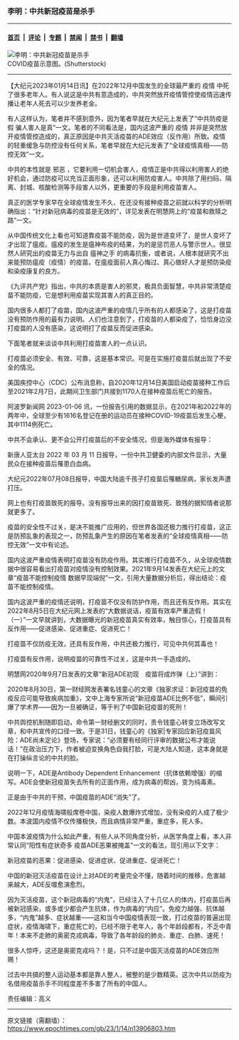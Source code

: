 ### 李明：中共新冠疫苗是杀手

---

#### [首页](../../../..?n13906803) &nbsp;|&nbsp; [评论](../../../../../epoch-comment?n13906803) &nbsp;|&nbsp; [专题](../../../../../epoch-special?n13906803) &nbsp;|&nbsp; [禁闻](../../../../../epoch-news?n13906803) &nbsp;|&nbsp; [禁书](../../../../../books?n13906803) &nbsp;|&nbsp; [翻墙](https://github.com/gfw-breaker/nogfw/blob/master/README.md?n13906803)


<div><img alt="李明：中共新冠疫苗是杀手" class="attachment-djy_600_400 size-djy_600_400 wp-post-image" src="https://i.epochtimes.com/assets/uploads/2023/01/id13906809-vaccine-600x400.jpeg"/>
<div class="caption">
 COVID疫苗示意图。(Shutterstock)
</div></div><hr/><div class="post_content" id="artbody" itemprop="articleBody">
 <!-- article content begin -->
 <p>
  【大纪元2023年01月14日讯】在2022年12月中国发生的全球最严重的
  <ok href="https://www.epochtimes.com/gb/tag/%E7%96%AB%E6%83%85.html">
   疫情
  </ok>
  中死了很多老年人。有人说这是中共有意造成的，中共突然放开疫情管控使疫情迅速传播让老年人死去可以少发养老金。
 </p>
 <p>
  有人这样认为，笔者并不感到意外，因为笔者早就在大纪元上发表了“中共防疫是假 骗人害人是真”一文。笔者的不同看法是，国内这波严重的
  <ok href="https://www.epochtimes.com/gb/tag/%E7%96%AB%E6%83%85.html">
   疫情
  </ok>
  并非是突然放开疫情管控造成的，真正原因是中共灭活疫苗的ADE效应（反作用）所致。疫情的轻重缓急与防控没有任何关系，笔者早就在大纪元发表了“全球疫情真相——防控无效”一文。
 </p>
 <p>
  中共的本性就是
  <ok href="https://www.epochtimes.com/gb/tag/%E9%82%AA%E6%81%B6.html">
   邪恶
  </ok>
  ，它要利用一切机会害人，疫情正是中共得以利用害人的绝好机会，通过防疫可以充当正面形象，还可以利用防疫害人。中共除了用扫码、隔离、封城、核酸检测等手段害人以外，更重要的手段是利用疫苗害人。
 </p>
 <p>
  真正的医学专家早在全球疫情发生不久、在还没有接种疫苗之前就以科学的分析明确指出：“针对新冠病毒的疫苗是无效的”，详见发表在明慧网上的“疫苗和救赎之路”一文。
 </p>
 <p>
  从中国传统文化上看也可知道靠疫苗不能防疫，因为是世道变坏了、是世人变坏了才出现了瘟疫。瘟疫的发生是瘟神布疫的结果，为的是惩罚恶人与警示世人。很显然人研究出的疫苗无力与出自
  <ok href="https://www.epochtimes.com/gb/tag/%E7%98%9F%E7%A5%9E%E4%B9%8B%E6%89%8B.html">
   瘟神之手
  </ok>
  的病毒抗衡，或者说，人根本就研究不出来能预防瘟疫（疫情）的疫苗。在瘟疫面前人真心悔过、真心做好人才是预防染疫和染疫康复的良方。
 </p>
 <p>
  《九评共产党》指出，中共的本质是害人的邪灵，极具负面智慧，中共非常清楚疫苗不能防疫，它是想利用疫苗实现其害人的真正目的。
 </p>
 <p>
  国内很多人都打了疫苗，国内这波严重的疫情几乎所有的人都感染了，这是打疫苗没有预防作用的最有力说明。人们也注意到了，打疫苗的人都染疫了，恰恰身边没打疫苗的人没有感染，这说明打了疫苗反而促进感染。
 </p>
 <p>
  下面笔者就来谈谈中共利用打疫苗害人的一点认识。
 </p>
 <p>
  打疫苗必须安全、有效、可靠，这是基本常识。可是在实施打疫苗后就出现了不安全的情况。
 </p>
 <p>
  美国疾控中心（CDC）公布消息称，自2020年12月14日美国启动疫苗接种工作后至2021年2月7日，此期间卫生部门共接到1170人在接种疫苗后死亡的报告。
 </p>
 <p>
  阿波罗新闻网 2023-01-06 讯，一份报告引用的数据显示，在2021年和2022年的两年中，全球至少有1616名登记在册的运动员在接种COVID-19疫苗后发生心梗，其中1114例死亡。
 </p>
 <p>
  中共不会承认、更不会公开打疫苗后的不安全情况，但是海外媒体有报导：
 </p>
 <p>
  新唐人亚太台 2022 年 03 月 11 日报导，一份中共卫健委的内部文件显示，大量民众在接种疫苗后罹患白血病。
 </p>
 <p>
  大纪元2022年07月08日报导，中国大陆逾千孩子打疫苗后罹糖尿病，家长发声遭打压。
 </p>
 <p>
  网上也有打疫苗致死的报导。没有报导出来的因打疫苗致死、致残的据知情者说那就更多了。
 </p>
 <p>
  疫苗的安全性不过关，是决不能推广应用的，但世界各国还极力推行打疫苗，这正是防预乱象的表现之一，防预乱象产生的原因在笔者发表的“全球疫情真相——防控无效”一文中有论述。
 </p>
 <p>
  国内这波严重疫情表明打疫苗没有防疫作用。其实推行打疫苗不久，从全球疫情数据中很容易看出打疫苗对疫情没有控制效果。2021年9月14发表在大纪元上的文章“疫苗不能控制疫情 数据早现端倪”一文，引用大量数据分析后，得出结论：疫苗不能控制疫情。
 </p>
 <p>
  国内这波严重的疫情还说明，打疫苗不仅没有防护作用，而且还有反作用。其实在2022年8月5日在大纪元网上发表的“大数据说话，疫苗有效率严重造假！（一）”一文早就讲到，大数据曝光的新冠疫苗真实有效率，触目惊心，打疫苗具有反作用——促进感染、促进重症、促进死亡！
 </p>
 <p>
  打疫苗不仅防疫无效，还具有反作用，中共还极力推行，可见中共何其毒也！
 </p>
 <p>
  打疫苗有反作用，说明疫苗的可靠性不过关，这是中共一手造成的。
 </p>
 <p>
  明慧网2020年9月7日发表的文章“新冠ADE初现　疫苗将成炸弹（上）”讲到：
 </p>
 <p>
  2020年8月30日，第一财经网发表署名钱童心的文章《独家求证：新冠疫苗的免疫反应可能导致疾病加重》，文中上海专家所说“新冠疫苗ADE比例不低”，瞬间引爆了学术界——因为一旦被确证，等于判了中国新冠疫苗的死刑！
 </p>
 <p>
  中共舆控机制随即启动，命令第一财经删文的同时，责令钱童心转变立场改写文章，和中共宣传的口径一致。于是31日，钱童心的《独家|专家回应新冠疫苗风险：ADE尚未定论》登场，专家说：“必须要有经同行评审的数据公布才能说话！”在政治压力下，作者被迫变换角色自我打脸，可是大陆人知道，这本身就是在打操纵言论的中共的脸。
 </p>
 <p>
  说明一下，ADE是Antibody Dependent Enhancement（抗体依赖增强）的缩写。ADE会使新冠疫苗失去所有的正面作用，成为病毒的帮凶，变为纯毒素。
 </p>
 <p>
  正是由于中共的干预，中国疫苗的ADE“消失”了。
 </p>
 <p>
  2022年12月疫情海啸般席卷中国，染疫人数爆炸式增加，没有染疫的人成了极少数。本波国内疫情不仅传播极快，而且病情非常严重，重症多，死人多。
 </p>
 <p>
  中国本波疫情为什么如此严重，有些人从不同角度分析，从医学角度上看，本人非常认同“阳性有症状奇多 疫苗ADE恶果被掩盖”一文的看法，现引用以下文字：
 </p>
 <p>
  新冠疫苗的恶果：促进感染、促进症状、促进重症、促进死亡！
 </p>
 <p>
  中国的新冠灭活疫苗在设计上对ADE的考量完全不懂，随着时间的推移，危害越来越大，ADE反噬愈演愈烈。
 </p>
 <p>
  因为灭活疫苗，这个新冠病毒的“内鬼”，已经注入了十几亿人的体内，打疫苗后再被新冠感染，或多或少都会产生抗体，作为病毒的“内应”。免疫力越强、抗体越多，“内鬼”越多、症状越重——这和当今中国疫情表现一致，打过疫苗的普遍出现症状，疫情海啸下，重症死亡的，已经不限于老年人，各个年龄段都有，不乏中青年！本来不走肺的奥密克戎病毒，导致了各年龄段的肺炎、重症、白肺、速死！
 </p>
 <p>
  很多人惊呼，这还是奥密克戎吗？！是，只不过是中国灭活疫苗的ADE效应所赐！
 </p>
 <p>
  过去中共搞的整人运动基本都是靠人整人，被整的是少数精英。这次中共以防疫为名借用疫苗杀手不同程度差不多害了所有的中国人。
 </p>
 <p>
  责任编辑：高义
 </p>
 <!-- article content end -->
 <div id="below_article_ad">
 </div>
</div>


---

原文链接（需翻墙）：https://www.epochtimes.com/gb/23/1/14/n13906803.htm